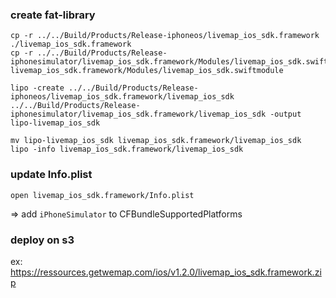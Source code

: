 ### create fat-library
```
cp -r ../../Build/Products/Release-iphoneos/livemap_ios_sdk.framework ./livemap_ios_sdk.framework
cp -r ../../Build/Products/Release-iphonesimulator/livemap_ios_sdk.framework/Modules/livemap_ios_sdk.swiftmodule/* livemap_ios_sdk.framework/Modules/livemap_ios_sdk.swiftmodule

lipo -create ../../Build/Products/Release-iphoneos/livemap_ios_sdk.framework/livemap_ios_sdk ../../Build/Products/Release-iphonesimulator/livemap_ios_sdk.framework/livemap_ios_sdk -output lipo-livemap_ios_sdk

mv lipo-livemap_ios_sdk livemap_ios_sdk.framework/livemap_ios_sdk
lipo -info livemap_ios_sdk.framework/livemap_ios_sdk
```

### update Info.plist

`open livemap_ios_sdk.framework/Info.plist`

=> add `iPhoneSimulator` to CFBundleSupportedPlatforms

### deploy on s3

ex: https://ressources.getwemap.com/ios/v1.2.0/livemap_ios_sdk.framework.zip
